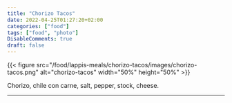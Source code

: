 ```yaml
---
title: "Chorizo Tacos"
date: 2022-04-25T01:27:20+02:00
categories: ["food"]
tags: ["food", "photo"]
DisableComments: true
draft: false
---
```


{{< figure src="/food/lappis-meals/chorizo-tacos/images/chorizo-tacos.png" alt="chorizo-tacos" width="50%" height="50%" >}}

Chorizo, chile con carne, salt, pepper, stock, cheese.

---